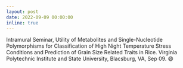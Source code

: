 ```yaml
---
layout: post
date: 2022-09-09 00:00:00
inline: true
---
```

Intramural Seminar, Utility of Metabolites and Single-Nucleotide Polymorphisms for Classification of High Night Temperature Stress Conditions and Prediction of Grain Size Related Traits in Rice. Virginia Polytechnic Institute and State University, Blacsburg, VA, Sep 09. 😄

